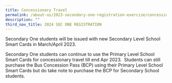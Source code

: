 ```yaml
---
title: Concessionary Travel
permalink: /about-us/2023-secondary-one-registration-exercise/concessionary-travel/
description: ""
third_nav_title: 2024 SEC ONE REGISTRATION
---
```

Secondary One students will be issued with new Secondary Level School Smart Cards in March/April 2023.

  

Secondary One students can continue to use the Primary Level School Smart Cards for concessionary travel till end Apr 2023.  Students can still purchase the Bus Concession Pass (BCP) using their Primary Level School Smart Cards but do take note to purchase the BCP for Secondary School students.
